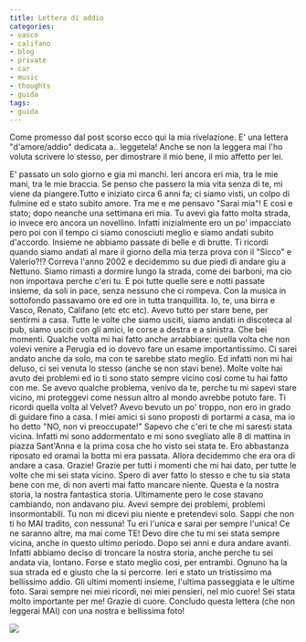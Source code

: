 ```yaml
---
title: Lettera di addio
categories:
- vasco
- califano
- blog
- private
- car
- music
- thoughts
- guida
tags:
- guida
---
```

Come promesso dal post scorso ecco qui la mia rivelazione. E' una lettera
"d'amore/addio" dedicata a.. leggetela! Anche se non la leggera mai l'ho
voluta scrivere lo stesso, per dimostrare il mio bene, il mio affetto per lei.

E' passato un solo giorno e gia mi manchi. Ieri ancora eri mia, tra le mie
mani, tra le mie braccia. Se penso che passero la mia vita senza di te, mi
viene da piangere.Tutto e iniziato circa 6 anni fa; ci siamo visti, un colpo
di fulmine ed e stato subito amore. Tra me e me pensavo "Sarai mia"! E cosi e
stato; dopo neanche una settimana eri mia. Tu avevi gia fatto molta strada, io
invece ero ancora un novellino. Infatti inizialmente ero un po' impacciato
pero poi con il tempo ci siamo conosciuti meglio e siamo andati subito
d'accordo. Insieme ne abbiamo passate di belle e di brutte. Ti ricordi quando
siamo andati al mare il giorno della mia terza prova con il "Sicco" e
Valerio?!? Correva l'anno 2002 e decidemmo su due piedi di andare giu a
Nettuno. Siamo rimasti a dormire lungo la strada, come dei barboni, ma cio non
importava perche c'eri tu. E poi tutte quelle sere e notti passate insieme, da
soli in pace, senza nessuno che ci rompeva. Con la musica in sottofondo
passavamo ore ed ore in tutta tranquillita. Io, te, una birra e Vasco, Renato,
Califano (etc etc etc). Avevo tutto per stare bene, per sentirmi a casa. Tutte
le volte che siamo usciti, siamo andati in discoteca al pub, siamo usciti con
gli amici, le corse a destra e a sinistra. Che bei momenti. Qualche volta mi
hai fatto anche arrabbiare: quella volta che non volevi venire a Perugia ed io
dovevo fare un esame importantissimo. Ci sarei andato anche da solo, ma con te
sarebbe stato meglio. Ed infatti non mi hai deluso, ci sei venuta lo stesso
(anche se non stavi bene). Molte volte hai avuto dei problemi ed io ti sono
stato sempre vicino cosi come tu hai fatto con me. Se avevo qualche problema,
venivo da te, perche tu mi sapevi stare vicino, mi proteggevi come nessun
altro al mondo avrebbe potuto fare. Ti ricordi quella volta al Velvet? Avevo
bevuto un po' troppo, non ero in grado di guidare fino a casa. I miei amici si
sono proposti di portarmi a casa, ma io ho detto "NO, non vi preoccupate!"
Sapevo che c'eri te che mi saresti stata vicina. Infatti mi sono addormentato
e mi sono svegliato alle 8 di mattina in piazza Sant'Anna e la prima cosa che
ho visto sei stata te. Ero abbastanza riposato ed oramai la botta mi era
passata. Allora decidemmo che era ora di andare a casa. Grazie! Grazie per
tutti i momenti che mi hai dato, per tutte le volte che mi sei stata vicino.
Spero di aver fatto lo stesso e che tu sia stata bene con me, di non averti
mai fatto mancare niente. Questa e la nostra storia, la nostra fantastica
storia. Ultimamente pero le cose stavano cambiando, non andavano piu. Avevi
sempre dei problemi, problemi insormontabili. Tu non mi dicevi piu niente e
pretendevi solo. Sappi che non ti ho MAI tradito, con nessuna! Tu eri l'unica
e sarai per sempre l'unica! Ce ne saranno altre, ma mai come TE! Devo dire che
tu mi sei stata sempre vicina, anche in questo ultimo periodo. Dopo sei anni e
dura andare avanti. Infatti abbiamo deciso di troncare la nostra storia, anche
perche tu sei andata via, lontano. Forse e stato meglio cosi, per entrambi.
Ognuno ha la sua strada ed e giusto che la si percorre. Ieri e stato un
tristissimo ma bellissimo addio. Gli ultimi momenti insieme, l'ultima
passeggiata e le ultime foto. Sarai sempre nei miei ricordi, nei miei
pensieri, nel mio cuore! Sei stata molto importante per me! Grazie di cuore.
Concludo questa lettera (che non leggerai MAI) con una nostra e bellissima
foto!

[![]({{site.url}}/images/IMG_0415.JPG)]({{site.url}}/images/IMG_0415.JPG)

